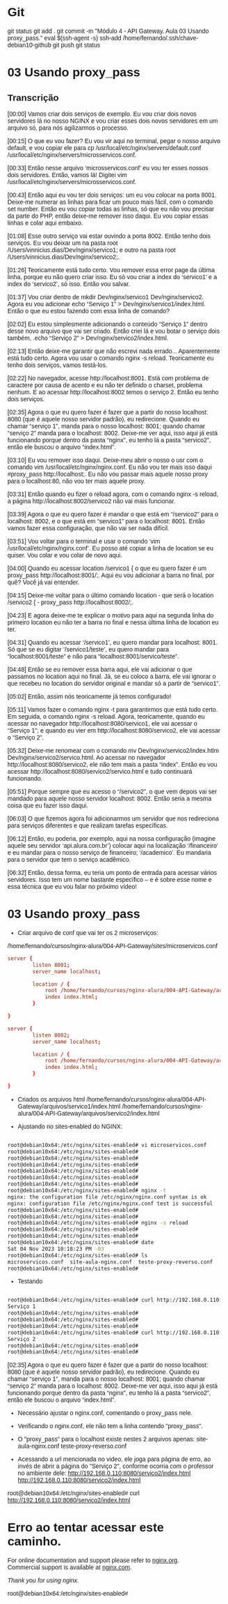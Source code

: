 
# #####################################################################################################################################################
# #####################################################################################################################################################
# #####################################################################################################################################################
# #####################################################################################################################################################
# Git

git status
git add .
git commit -m "Módulo 4 - API Gateway. Aula 03 Usando proxy_pass."
eval $(ssh-agent -s)
ssh-add /home/fernando/.ssh/chave-debian10-github
git push
git status



# #####################################################################################################################################################
# #####################################################################################################################################################
# #####################################################################################################################################################
# #####################################################################################################################################################
# 03 Usando proxy_pass

## Transcrição

[00:00] Vamos criar dois serviços de exemplo. Eu vou criar dois novos servidores lá no nosso NGINX e vou criar esses dois novos servidores em um arquivo só, para nós agilizarmos o processo.

[00:15] O que eu vou fazer? Eu vou vir aqui no terminal, pegar o nosso arquivo default, e vou copiar ele para cp /usr/local/etc/nginx/servers/default.conf /usr/local/etc/nginx/servers/microsservicos.conf.

[00:33] Então nesse arquivo ‘microsservicos.conf’ eu vou ter esses nossos dois servidores. Então, vamos lá! Digitei vim /usr/local/etc/nginx/servers/microsservicos.conf.

[00:43] Então aqui eu vou ter dois serviços: um eu vou colocar na porta 8001. Deixe-me numerar as linhas para ficar um pouco mais fácil, com o comando set number. Então eu vou copiar todas as linhas, só que eu não vou precisar da parte do PHP, então deixe-me remover isso daqui. Eu vou copiar essas linhas e colar aqui embaixo.

[01:08] Esse outro serviço vai estar ouvindo a porta 8002. Então tenho dois serviços. Eu vou deixar um na pasta root /Users/vinnicius.dias/Dev/nginx/servico1; e outro na pasta root /Users/vinnicius.dias/Dev/nginx/servico2;.

[01:26] Teoricamente está tudo certo. Vou remover essa error page da última linha, porque eu não quero criar isso. Eu só vou criar a index do ‘servico1’ e a index do ‘servico2’, só isso. Então vou salvar.

[01:37] Vou criar dentro de mkdir Dev/nginx/servico1 Dev/nginx/servico2. Agora eu vou adicionar echo “Serviço 1” > Dev/nginx/servico1/index.html. Então o que eu estou fazendo com essa linha de comando?

[02:02] Eu estou simplesmente adicionando o conteúdo “Serviço 1” dentro desse novo arquivo que vai ser criado. Então criei lá e vou botar o serviço dois também, .echo “Serviço 2” > Dev/nginx/servico2/index.html.

[02:13] Então deixe-me garantir que não escrevi nada errado... Aparentemente está tudo certo. Agora vou usar o comando nginx -s reload. Teoricamente eu tenho dois serviços, vamos testá-los.

[02:22] No navegador, acesse http://localhost:8001. Está com problema de caractere por causa de acento e eu não ter definido o charset, problema nenhum. E ao acessar http://localhost:8002 temos o serviço 2. Então eu tenho dois serviços.

[02:35] Agora o que eu quero fazer é fazer que a partir do nosso localhost: 8080 (que é aquele nosso servidor padrão), eu redirecione. Quando eu chamar “serviço 1”, manda para o nosso localhost: 8001; quando chamar “serviço 2” manda para o localhost: 8002. Deixe-me ver aqui, isso aqui já está funcionando porque dentro da pasta “nginx”, eu tenho lá a pasta “servico2”, então ele buscou o arquivo “index.html”.

[03:10] Eu vou remover isso daqui. Deixe-meu abrir o nosso o usr com o comando vim /usr/local/etc/nginx/nginx.conf. Eu não vou ter mais isso daqui #proxy_pass http://localhost;. Eu não vou passar mais aquele nosso proxy para o localhost:80, não vou ter mais aquele proxy.

[03:31] Então quando eu fizer o reload agora, com o comando nginx -s reload, a página http://localhost:8002/servico2 não vai mais funcionar.

[03:39] Agora o que eu quero fazer é mandar o que está em “/servico2” para o localhost: 8002, e o que está em “servico1” para o localhost: 8001. Então vamos fazer essa configuração, que não vai ser nada difícil.

[03:51] Vou voltar para o terminal e usar o comando ‘vim /usr/local/etc/nginx/nginx.conf’. Eu posso até copiar a linha de location se eu quiser. Vou colar e vou colar de novo aqui.

[04:00] Quando eu acessar location /servico1 { o que eu quero fazer é um proxy_pass http://localhost:8001/;. Aqui eu vou adicionar a barra no final, por quê? Você já vai entender.

[04:15] Deixe-me voltar para o último comando location - que será o location /servico2 { - proxy_pass http://localhost:8002/;.

[04:23] E agora deixe-me te explicar o motivo para aqui na segunda linha do primeiro location eu não ter a barra no final e nessa última linha de location eu ter.

[04:31] Quando eu acessar ‘/servico1’, eu quero mandar para localhost: 8001. Só que se eu digitar ‘/servico1/teste’, eu quero mandar para “localhost:8001/teste” e não para “localhost:8001/servico/teste”.

[04:48] Então se eu remover essa barra aqui, ele vai adicionar o que passamos no location aqui no final. Já, se eu coloco a barra, ele vai ignorar o que recebeu no location do servidor original e mandar só a partir de “servico1”.

[05:02] Então, assim nós teoricamente já temos configurado!

[05:11] Vamos fazer o comando nginx -t para garantirmos que está tudo certo. Em seguida, o comando nginx -s reload. Agora, teoricamente, quando eu acessar no navegador http://localhost:8080/servico1, ele vai acessar o “Serviço 1”; e quando eu vier em http://localhost:8080/servico2, ele vai acessar o “Serviço 2”.

[05:32] Deixe-me renomear com o comando mv Dev/nginx/servico2/index.htlm Dev/nginx/servico2/servico.html. Ao acessar no navegador http://localhost:8080/servico2, ele não tem mais a pasta “index”. Então eu vou acessar http://localhost:8080/servico2/servico.html e tudo continuará funcionando.

[05:51] Porque sempre que eu acesso o “/servico2”, o que vem depois vai ser mandado para aquele nosso servidor localhost: 8002. Então seria a mesma coisa que eu fazer isso daqui.

[06:03] O que fizemos agora foi adicionarmos um servidor que nos redireciona para serviços diferentes e que realizam tarefas específicas.

[06:12] Então, eu poderia, por exemplo, aqui na nossa configuração (imagine aquele seu servidor ‘api.alura.com.br’) colocar aqui na localização ‘/financeiro’ e eu mandar para o nosso serviço de financeiro; ‘/academico’. Eu mandaria para o servidor que tem o serviço acadêmico.

[06:32] Então, dessa forma, eu teria um ponto de entrada para acessar vários servidores. Isso tem um nome bastante específico – e é sobre esse nome e essa técnica que eu vou falar no próximo vídeo!







# #####################################################################################################################################################
# #####################################################################################################################################################
# #####################################################################################################################################################
# #####################################################################################################################################################
# 03 Usando proxy_pass


- Criar arquivo de conf que vai ter os 2 microserviços:

/home/fernando/cursos/nginx-alura/004-API-Gateway/sites/microservicos.conf

~~~~conf
server {
        listen 8001;
        server_name localhost;

        location / {
            root /home/fernando/cursos/nginx-alura/004-API-Gateway/arquivos/servico1;
            index index.html;
        }

}

server {
        listen 8002;
        server_name localhost;

        location / {
            root /home/fernando/cursos/nginx-alura/004-API-Gateway/arquivos/servico2;
            index index.html;
        }

}
~~~~



- Criados os arquivos html
/home/fernando/cursos/nginx-alura/004-API-Gateway/arquivos/servico1/index.html
/home/fernando/cursos/nginx-alura/004-API-Gateway/arquivos/servico2/index.html

- Ajustando no sites-enabled do NGINX:

~~~~BASH

root@debian10x64:/etc/nginx/sites-enabled# vi microservicos.conf
root@debian10x64:/etc/nginx/sites-enabled#
root@debian10x64:/etc/nginx/sites-enabled#
root@debian10x64:/etc/nginx/sites-enabled#
root@debian10x64:/etc/nginx/sites-enabled#
root@debian10x64:/etc/nginx/sites-enabled#
root@debian10x64:/etc/nginx/sites-enabled#
root@debian10x64:/etc/nginx/sites-enabled# nginx -t
nginx: the configuration file /etc/nginx/nginx.conf syntax is ok
nginx: configuration file /etc/nginx/nginx.conf test is successful
root@debian10x64:/etc/nginx/sites-enabled#
root@debian10x64:/etc/nginx/sites-enabled#
root@debian10x64:/etc/nginx/sites-enabled# nginx -s reload
root@debian10x64:/etc/nginx/sites-enabled#
root@debian10x64:/etc/nginx/sites-enabled#
root@debian10x64:/etc/nginx/sites-enabled# date
Sat 04 Nov 2023 10:18:23 PM -03
root@debian10x64:/etc/nginx/sites-enabled# ls
microservicos.conf  site-aula-nginx.conf  teste-proxy-reverso.conf
root@debian10x64:/etc/nginx/sites-enabled#

~~~~





- Testando

~~~~bash

root@debian10x64:/etc/nginx/sites-enabled# curl http://192.168.0.110:8001/
Serviço 1
root@debian10x64:/etc/nginx/sites-enabled#
root@debian10x64:/etc/nginx/sites-enabled#
root@debian10x64:/etc/nginx/sites-enabled#
root@debian10x64:/etc/nginx/sites-enabled# curl http://192.168.0.110:8002
Serviço 2
root@debian10x64:/etc/nginx/sites-enabled#
root@debian10x64:/etc/nginx/sites-enabled#

~~~~










[02:35] Agora o que eu quero fazer é fazer que a partir do nosso localhost: 8080 (que é aquele nosso servidor padrão), eu redirecione. Quando eu chamar “serviço 1”, manda para o nosso localhost: 8001; quando chamar “serviço 2” manda para o localhost: 8002. Deixe-me ver aqui, isso aqui já está funcionando porque dentro da pasta “nginx”, eu tenho lá a pasta “servico2”, então ele buscou o arquivo “index.html”.



- Necessário ajustar o nginx.conf, comentando o proxy_pass nele.
- Verificando o nginx.conf, ele não tem a linha contendo "proxy_pass".
- O "proxy_pass" para o localhost existe nestes 2 arquivos apenas:
site-aula-nginx.conf
teste-proxy-reverso.conf


- Acessando a url mencionada no video, ele joga para página de erro, ao invés de abrir a página do "Serviço 2", conforme ocorria com o professor no ambiente dele:
http://192.168.0.110:8080/servico2/index.html
<http://192.168.0.110:8080/servico2/index.html>


root@debian10x64:/etc/nginx/sites-enabled# curl http://192.168.0.110:8080/servico2/index.html
<!DOCTYPE html>
<html>
<head>
<title>Erro!</title>
<style>
    body {
        width: 35em;
        margin: 0 auto;
        font-family: Tahoma, Verdana, Arial, sans-serif;
    }
</style>
</head>
<body>
<h1>Erro ao tentar acessar este caminho.</h1>

<p>For online documentation and support please refer to
<a href="http://nginx.org/">nginx.org</a>.<br/>
Commercial support is available at
<a href="http://nginx.com/">nginx.com</a>.</p>

<p><em>Thank you for using nginx.</em></p>
</body>
</html>root@debian10x64:/etc/nginx/sites-enabled#


